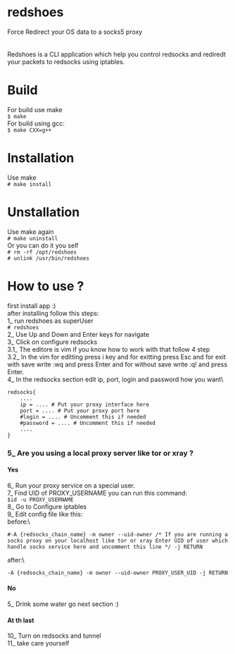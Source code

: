 # redshoes 
Force Redirect your OS data to a socks5 proxy
\
\
\
Redshoes is a CLI application which help you control redsocks and rediredt your packets to redsocks using iptables.

# Build
For build use make \
`$ make` \
For build using gcc: \
`$ make CXX=g++` 

# Installation
Use make  \
`# make install`

# Unstallation
Use make again \
`# make uninstall`\
Or you can do it you self\
`# rm -rf /opt/redshoes`\
`# unlink /usr/bin/redshoes`

# How to use ?
first install app :) \
after installing follow this steps:\
1_ run redshoes as superUser\
`# redshoes`\
2_ Use Up and Down and Enter keys for navigate\
3_ Click on configure redsocks\
3.1_ The editore is vim if you know how to work with that follow 4 step\
3.2_ In the vim for editting press i key and for exitting press Esc and for exit with save write :wq and press Enter and for without save write :q! and press Enter.\
4_ In the redsocks section edit ip, port, login and password how you want\
```
redsocks{
    ....
    ip = .... # Put your proxy interface here
    port = .... # Put your proxy port here
    #login = .... # Uncomment this if needed
    #password = .... # Uncomment this if needed
    ....
}
```
### 5_ Are you using a local proxy server like tor or xray ?
#### Yes 
6_ Run your proxy service on a special user.\
7_ Find UID of PROXY_USERNAME you can run this command: \
` $id -u PROXY_USERNAME `\
8_ Go to Configure iptables\
9_ Edit config file like this: \
before:\
```
#-A {redsocks_chain_name} -m owner --uid-owner /* If you are running a socks proxy on your localhost like tor or xray Enter UID of user which handle socks service here and uncomment this line */ -j RETURN
```
after:\
```
-A {redsocks_chain_name} -m owner --uid-owner PROXY_USER_UID -j RETURN
```
#### No
5_ Drink some water go next section :)

#### At th last
10_ Turn on redsocks and tunnel\
11_ take care yourself 
